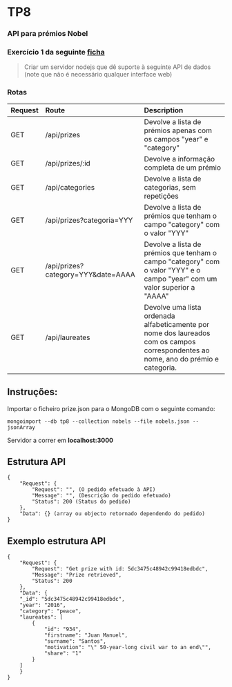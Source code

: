 # TP8
### API para prémios Nobel
### Exercício 1 da seguinte [ficha](http://www4.di.uminho.pt/~jcr/AULAS/didac/RepFichas/site/fichas/dweb2019-e2.html)

>Criar um servidor nodejs que dê suporte à seguinte API de dados (note que não é necessário qualquer interface web)

### Rotas

| Request | Route                              | Description                                                                                                                         |
| :------ | :--------------------------------- | :---------------------------------------------------------------------------------------------------------------------------------- |
| GET     | /api/prizes                        | Devolve a lista de prémios apenas com os campos "year" e "category"                                                                 |
| GET     | /api/prizes/:id                    | Devolve a informação completa de um prémio                                                                                          |
| GET     | /api/categories                    | Devolve a lista de categorias, sem repetições                                                                                       |
| GET     | /api/prizes?categoria=YYY          | Devolve a lista de prémios que tenham o campo "category" com o valor "YYY"                                                          |
| GET     | /api/prizes?category=YYY&date=AAAA | Devolve a lista de prémios que tenham o campo "category" com o valor "YYY" e o campo "year" com um valor superior a "AAAA"          |
| GET     | /api/laureates                     | Devolve uma lista ordenada alfabeticamente por nome dos laureados com os campos correspondentes ao nome, ano do prémio e categoria. |


## Instruções:

Importar o ficheiro prize.json para o MongoDB com o seguinte comando:
```
mongoimport --db tp8 --collection nobels --file nobels.json --jsonArray
```

Servidor a correr em **localhost:3000**

## Estrutura API

```
{
    "Request": {
        "Request": "", (O pedido efetuado à API)
        "Message": "", (Descrição do pedido efetuado)
        "Status": 200 (Status do pedido)
    },
    "Data": {} (array ou objecto retornado dependendo do pedido)
}
```

## Exemplo estrutura API

```
{
    "Request": {
        "Request": "Get prize with id: 5dc3475c48942c99418edbdc",
        "Message": "Prize retrieved",
        "Status": 200
    },
    "Data": {
    "_id": "5dc3475c48942c99418edbdc",
    "year": "2016",
    "category": "peace",
    "laureates": [
        {
            "id": "934",
            "firstname": "Juan Manuel",
            "surname": "Santos",
            "motivation": "\" 50-year-long civil war to an end\"",
            "share": "1"
        }
    ]
    }
}
```